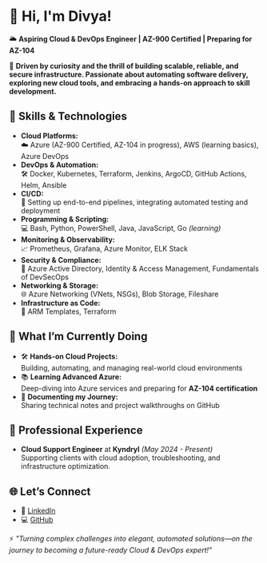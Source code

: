 # 👋 Hi, I'm Divya!

🌥️ **Aspiring Cloud & DevOps Engineer | AZ-900 Certified | Preparing for AZ-104**

🚀 **Driven by curiosity and the thrill of building scalable, reliable, and secure infrastructure. Passionate about automating software delivery, exploring new cloud tools, and embracing a hands-on approach to skill development.**

## 🚀 Skills & Technologies

- **Cloud Platforms:**  
  ☁️ Azure (AZ-900 Certified, AZ-104 in progress), AWS (learning basics), Azure DevOps  
- **DevOps & Automation:**  
  🛠️ Docker, Kubernetes, Terraform, Jenkins, ArgoCD, GitHub Actions, Helm, Ansible  
- **CI/CD:**  
  🔄 Setting up end-to-end pipelines, integrating automated testing and deployment  
- **Programming & Scripting:**  
  💻 Bash, Python, PowerShell, Java, JavaScript, Go *(learning)*  
- **Monitoring & Observability:**  
  📈 Prometheus, Grafana, Azure Monitor, ELK Stack  
- **Security & Compliance:**  
  🔐 Azure Active Directory, Identity & Access Management, Fundamentals of DevSecOps  
- **Networking & Storage:**  
  🌐 Azure Networking (VNets, NSGs), Blob Storage, Fileshare  
- **Infrastructure as Code:**  
  📜 ARM Templates, Terraform

## 🌱 What I’m Currently Doing

- 🛠️ **Hands-on Cloud Projects:**  
  Building, automating, and managing real-world cloud environments  
- 📚 **Learning Advanced Azure:**  
  Deep-diving into Azure services and preparing for **AZ-104 certification**  
- 📝 **Documenting my Journey:**  
  Sharing technical notes and project walkthroughs on GitHub

## 🏢 Professional Experience

- **Cloud Support Engineer** at **Kyndryl** *(May 2024 - Present)*  
  Supporting clients with cloud adoption, troubleshooting, and infrastructure optimization.


## 🌐 Let’s Connect

- 💼 [LinkedIn](https://www.linkedin.com/in/emayan-vadivel/)  
- 💻 [GitHub](https://github.com/your-github-profile)  


⚡ _"Turning complex challenges into elegant, automated solutions—on the journey to becoming a future-ready Cloud & DevOps expert!"_
